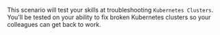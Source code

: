 This scenario will test your skills at troubleshooting `Kubernetes Clusters`.
You'll be tested on your ability to fix broken Kubernetes clusters so your
colleagues can get back to work.